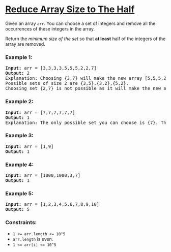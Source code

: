 # [Reduce Array Size to The Half](https://leetcode.com/problems/reduce-array-size-to-the-half/)

Given an array `arr`.  You can choose a set of integers and remove all the occurrences of these integers in the array.

Return the *minimum size of the set* so that **at least** half of the integers of the array are removed.


### Example 1:
<pre>
<b>Input:</b> arr = [3,3,3,3,5,5,5,2,2,7]
<b>Output:</b> 2
Explanation: Choosing {3,7} will make the new array [5,5,5,2,2] which has size 5 (i.e equal to half of the size of the old array).
Possible sets of size 2 are {3,5},{3,2},{5,2}.
Choosing set {2,7} is not possible as it will make the new array [3,3,3,3,5,5,5] which has size greater than half of the size of the old array.
</pre>

### Example 2:
<pre>
<b>Input:</b> arr = [7,7,7,7,7,7]
<b>Output:</b> 1
Explanation: The only possible set you can choose is {7}. This will make the new array empty.
</pre>

### Example 3:
<pre>
<b>Input:</b> arr = [1,9]
<b>Output:</b> 1
</pre>

### Example 4:
<pre>
<b>Input:</b> arr = [1000,1000,3,7]
<b>Output:</b> 1
</pre>

### Example 5:
<pre>
<b>Input:</b> arr = [1,2,3,4,5,6,7,8,9,10]
<b>Output:</b> 5
</pre>

### Constraints:

- `1 <= arr.length <= 10^5`
- `arr.length` is even.
- `1 <= arr[i] <= 10^5`